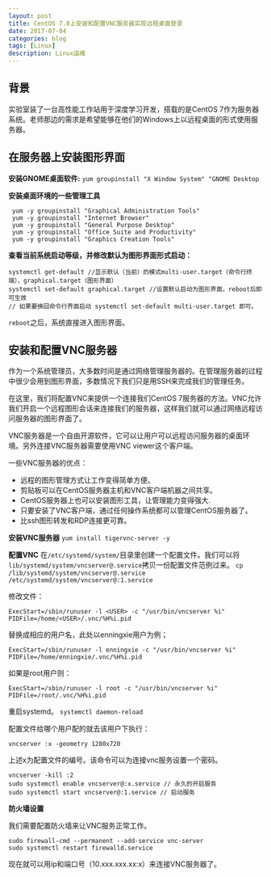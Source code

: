 ```yaml
---
layout: post
title: CentOS 7.0上安装和配置VNC服务器实现远程桌面登录
date: 2017-07-04
categories: blog
tags: [Linux]
description: Linux运维
---
```


## 背景

实验室装了一台高性能工作站用于深度学习开发，搭载的是CentOS 7作为服务器系统。老师那边的需求是希望能够在他们的Windows上以远程桌面的形式使用服务器。

## 在服务器上安装图形界面

**安装GNOME桌面软件:**
`yum groupinstall "X Window System" "GNOME Desktop`

**安装桌面环境的一些管理工具**
```
 yum -y groupinstall "Graphical Administration Tools"
 yum -y groupinstall "Internet Browser"
 yum -y groupinstall "General Purpose Desktop"
 yum -y groupinstall "Office Suite and Productivity"
 yum -y groupinstall "Graphics Creation Tools"
```

**查看当前系统启动等级，并修改默认为图形界面形式启动：**
```
systemctl get-default //显示默认（当前）的模式multi-user.target（命令行终端），graphical.target（图形界面）
systemctl set-default graphical.target //设置默认启动为图形界面，reboot后即可生效
// 如果要换回命令行界面启动 systemctl set-default multi-user.target 即可。
```

`reboot`之后，系统直接进入图形界面。

## 安装和配置VNC服务器

作为一个系统管理员，大多数时间是通过网络管理服务器的。在管理服务器的过程中很少会用到图形界面，多数情况下我们只是用SSH来完成我们的管理任务。

在这里，我们将配置VNC来提供一个连接我们CentOS 7服务器的方法。VNC允许我们开启一个远程图形会话来连接我们的服务器，这样我们就可以通过网络远程访问服务器的图形界面了。

VNC服务器是一个自由开源软件，它可以让用户可以远程访问服务器的桌面环境。另外连接VNC服务器需要使用VNC viewer这个客户端。

一些VNC服务器的优点：

- 远程的图形管理方式让工作变得简单方便。
- 剪贴板可以在CentOS服务器主机和VNC客户端机器之间共享。
- CentOS服务器上也可以安装图形工具，让管理能力变得强大.
- 只要安装了VNC客户端，通过任何操作系统都可以管理CentOS服务器了。
- 比ssh图形转发和RDP连接更可靠。

**安装VNC服务器**
`yum install tigervnc-server -y`

**配置VNC**
在`/etc/systemd/system/`目录里创建一个配置文件。我们可以将`lib/systemd/system/vncserver@.service`拷贝一份配置文件范例过来。
`cp /lib/systemd/system/vncserver@.service /etc/systemd/system/vncserver@:1.service`

修改文件：
```
ExecStart=/sbin/runuser -l <USER> -c "/usr/bin/vncserver %i"
PIDFile=/home/<USER>/.vnc/%H%i.pid
```
替换成相应的用户名，此处以enningxie用户为例；
```
ExecStart=/sbin/runuser -l enningxie -c "/usr/bin/vncserver %i"
PIDFile=/home/enningxie/.vnc/%H%i.pid
```
如果是root用户则：
```
ExecStart=/sbin/runuser -l root -c "/usr/bin/vncserver %i"
PIDFile=/root/.vnc/%H%i.pid
```
重启systemd。
`systemctl daemon-reload`

配置文件给哪个用户配的就去该用户下执行：
```
vncserver :x -geometry 1280x720
```
上述x为配置文件的编号。该命令可以为连接vnc服务设置一个密码。
```
vncserver -kill :2
sudo systemctl enable vncserver@:x.service // 永久的开启服务
sudo systemctl start vncserver@:1.service // 启动服务
```

**防火墙设置**

我们需要配置防火墙来让VNC服务正常工作。
```
sudo firewall-cmd --permanent --add-service vnc-server
sudo systemctl restart firewalld.service
```

现在就可以用ip和端口号（10.xxx.xxx.xx:x）来连接VNC服务器了。
